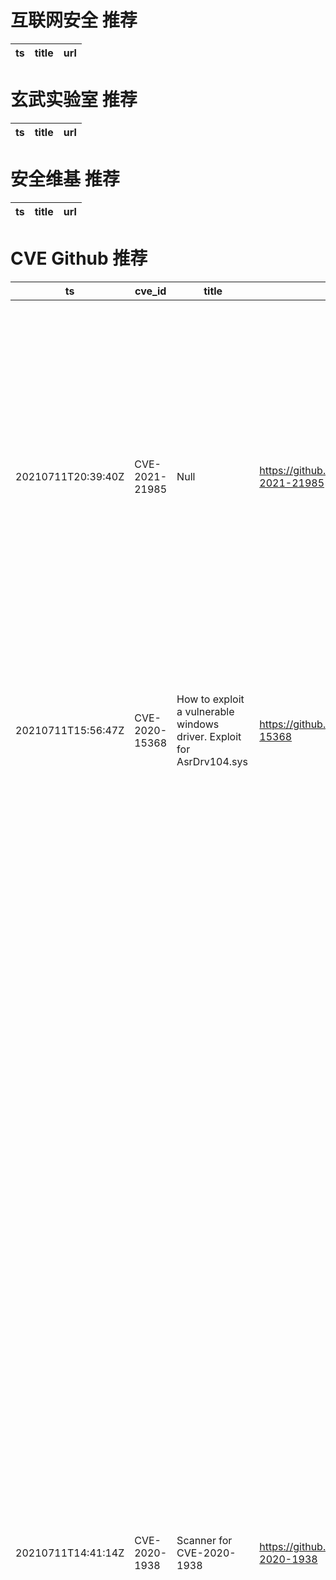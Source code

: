 # 互联网安全 推荐
| ts | title | url| 
| --- | --- | ---| 


# 玄武实验室 推荐
| ts | title | url| 
| --- | --- | ---| 


# 安全维基 推荐
| ts | title | url| 
| --- | --- | ---| 


# CVE Github 推荐
| ts | cve_id | title | url | cve_detail| 
| --- | --- | --- | --- | ---| 
| 20210711T20:39:40Z | CVE-2021-21985 | Null | https://github.com/aristosMiliaressis/CVE-2021-21985 | The vSphere Client (HTML5) contains a remote code execution vulnerability due to lack of input validation in the Virtual SAN Health Check plug-in which is enabled by default in vCenter Server. A malicious actor with network access to port 443 may exploit this issue to execute commands with unrestricted privileges on the underlying operating system that hosts vCenter Server.| 
| 20210711T15:56:47Z | CVE-2020-15368 | How to exploit a vulnerable windows driver. Exploit for AsrDrv104.sys | https://github.com/stong/CVE-2020-15368 | AsrDrv103.sys in the ASRock RGB Driver does not properly restrict access from user space, as demonstrated by triggering a triple fault via a request to zero CR3.| 
| 20210711T14:41:14Z | CVE-2020-1938 | Scanner for CVE-2020-1938 | https://github.com/yukiNeko114514/CVE-2020-1938 | When using the Apache JServ Protocol (AJP), care must be taken when trusting incoming connections to Apache Tomcat. Tomcat treats AJP connections as having higher trust than, for example, a similar HTTP connection. If such connections are available to an attacker, they can be exploited in ways that may be surprising. In Apache Tomcat 9.0.0.M1 to 9.0.0.30, 8.5.0 to 8.5.50 and 7.0.0 to 7.0.99, Tomcat shipped with an AJP Connector enabled by default that listened on all configured IP addresses. It was expected (and recommended in the security guide) that this Connector would be disabled if not required. This vulnerability report identified a mechanism that allowed: - returning arbitrary files from anywhere in the web application - processing any file in the web application as a JSP Further, if the web application allowed file upload and stored those files within the web application (or the attacker was able to control the content of the web application by some other means) then this, along with the ability to process a file as a JSP, made remote code execution possible. It is important to note that mitigation is only required if an AJP port is accessible to untrusted users. Users wishing to take a defence-in-depth approach and block the vector that permits returning arbitrary files and execution as JSP may upgrade to Apache Tomcat 9.0.31, 8.5.51 or 7.0.100 or later. A number of changes were made to the default AJP Connector configuration in 9.0.31 to harden the default configuration. It is likely that users upgrading to 9.0.31, 8.5.51 or 7.0.100 or later will need to make small changes to their configurations.| 
| 20210711T12:14:30Z | CVE-2020-3580 | Automated bulk IP or domain scanner for CVE 2020 3580. Cisco ASA and FTD XSS hunter. | https://github.com/adarshvs/CVE-2020-3580 | Multiple vulnerabilities in the web services interface of Cisco Adaptive Security Appliance (ASA) Software and Cisco Firepower Threat Defense (FTD) Software could allow an unauthenticated, remote attacker to conduct cross-site scripting (XSS) attacks against a user of the web services interface of an affected device. The vulnerabilities are due to insufficient validation of user-supplied input by the web services interface of an affected device. An attacker could exploit these vulnerabilities by persuading a user of the interface to click a crafted link. A successful exploit could allow the attacker to execute arbitrary script code in the context of the interface or allow the attacker to access sensitive, browser-based information. Note: These vulnerabilities affect only specific AnyConnect and WebVPN configurations. For more information, see the Vulnerable Products section.| 
| 20210711T08:55:53Z | CVE-2021-1675 | C# and Impacket implementation of PrintNightmare CVE-2021-1675/CVE-2021-34527 | https://github.com/cube0x0/CVE-2021-1675 | Windows Print Spooler Elevation of Privilege Vulnerability| 
| 20210711T08:16:01Z | cve-2021-1675 | Null | https://github.com/k8gege/cve-2021-1675 | Windows Print Spooler Elevation of Privilege Vulnerability| 
| 20210711T07:41:48Z | CVE-2021-21985 | Null | https://github.com/haiclover/CVE-2021-21985 | The vSphere Client (HTML5) contains a remote code execution vulnerability due to lack of input validation in the Virtual SAN Health Check plug-in which is enabled by default in vCenter Server. A malicious actor with network access to port 443 may exploit this issue to execute commands with unrestricted privileges on the underlying operating system that hosts vCenter Server.| 
| 20210711T00:23:22Z | CVE-2021-34527 | Null | https://github.com/dywhoami/CVE-2021-34527-Scanner-Based-On-cube0x0-POC | Windows Print Spooler Remote Code Execution Vulnerability| 


# klee on Github 推荐
| ts | title | url | stars | forks| 
| --- | --- | --- | --- | ---| 


# s2e on Github 推荐
| ts | title | url | stars | forks| 
| --- | --- | --- | --- | ---| 
| 20210711T04:43:05Z | Null | https://github.com/yuvalkirstain/s2e-coref | 8 | 2| 


# exploit on Github 推荐
| ts | title | url | stars | forks| 
| --- | --- | --- | --- | ---| 
| 20210711T23:31:51Z | A Framework that allows you to search for vulnerable android devices across the world and exploit them. | https://github.com/0x1CA3/AdbNet | 0 | 0| 
| 20210711T23:26:33Z | Local file inclusion discovery and exploitation tool | https://github.com/hansmach1ne/lfimap | 3 | 0| 
| 20210711T23:19:05Z | sploit(exploit) research | https://github.com/haconehack/sploit-research | 0 | 0| 
| 20210711T23:18:14Z | This is a plugin for Minecraft that aids in building, as it gives the player creative mode and charges them for each block they place. All exploits are patched as well. | https://github.com/bsalha1/Printer | 2 | 4| 
| 20210711T22:47:24Z | Crash, exploit and bot protection plugin. | https://github.com/RayzsYT/RayzsShield | 0 | 0| 
| 20210711T22:43:52Z | Roblox Exploit Unpack Zeus By TH3KEN | https://github.com/th3ken-host/Zeus-unpack | 0 | 0| 
| 20210711T22:28:40Z | Roblox Exploit Unpack Furk Ultra By TH3KEN | https://github.com/th3ken-host/Furk-Ultra-unpack | 0 | 0| 
| 20210711T21:44:12Z | A simple git repositoy for exploiting a %sudo git pull%  privilege escalation | https://github.com/Eduard0x6F/git-pull-privilege-escalation | 0 | 0| 
| 20210711T21:40:39Z | A collection of security vulnerabilities and exploits for ToaruOS. https://toaruos.org/ | https://github.com/mehsauce/kowasuos | 2 | 0| 
| 20210711T21:37:34Z | Bukkit plugin that aims on fixing Exploits in your Minecraft network. [Requires HamsterAPI to work] | https://github.com/2lstudios-mc/ExploitFixer | 103 | 28| 


# backdoor on Github 推荐
| ts | title | url | stars | forks| 
| --- | --- | --- | --- | ---| 
| 20210711T22:54:14Z | A webshell that can bypass some system security | https://github.com/22XploiterCrew-Team/Gel4y-Mini-Shell-Backdoor | 3 | 1| 
| 20210711T21:39:54Z | Thefatrat a massive exploiting tool : Easy tool to generate backdoor and easy tool to post exploitation attack like browser attack and etc . This tool compiles a malware with popular payload and then the compiled malware can be execute on windows, android, mac . The malware that created with this tool also have an ability to bypass most AV software protection . | https://github.com/Screetsec/TheFatRat | 5439 | 1765| 
| 20210711T21:27:23Z | Null | https://github.com/magzim21/go-backdoor | 0 | 0| 
| 20210711T20:52:31Z | Poweshell backdoor metasploit  | https://github.com/crypt0n-root/powershell-backdoor | 1 | 0| 
| 20210711T19:39:48Z | A Python module for building botnet ,backdoor or trojan with Telegram control panel | https://github.com/onionj/pybotnet | 6 | 4| 
| 20210711T17:06:20Z | [ENG] A small exploit-library using the HIkvision-backdoor exploit. [DE] Kleine Python-Scripte, um die Backdoor in Hikvision-Kameras auszunutzen. | https://github.com/MatrixEditor/hikvision-sdk-cam | 1 | 0| 
| 20210711T16:00:52Z | 🤖An Evil and Smart Bot for Enslaving Windows. | https://github.com/wildonion/katyusha | 3 | 1| 
| 20210711T09:24:44Z | vmware-backdoor | https://github.com/rtyuiow/vmware-backdoor | 0 | 0| 


# symbolic execution on Github 推荐
| ts | title | url | stars | forks| 
| --- | --- | --- | --- | ---| 
| 20210711T06:51:11Z | SymCC: efficient compiler-based symbolic execution | https://github.com/eurecom-s3/symcc | 436 | 67| 
| 20210711T06:27:07Z | Symbolic execution tool | https://github.com/trailofbits/manticore | 2383 | 349| 


# big4 on Github 推荐
| ts | title | url | stars | forks| 
| --- | --- | --- | --- | ---| 


# fuzz on Github 推荐
| ts | title | url | stars | forks| 
| --- | --- | --- | --- | ---| 
| 20210711T23:02:34Z | Wordlist for brute-forcing and discover hidden things | https://github.com/tamimhasan404/Wordlist | 9 | 1| 
| 20210711T20:42:30Z | Null | https://github.com/Sam-damn/Fuzzy-Clustering | 0 | 0| 
| 20210711T20:20:58Z | OSS-Fuzz - continuous fuzzing for open source software. | https://github.com/google/oss-fuzz | 6475 | 1313| 
| 20210711T19:59:23Z | Fuzzing cryptographic libraries. Magic bug printer go brrrr. | https://github.com/guidovranken/cryptofuzz | 288 | 39| 
| 20210711T19:40:10Z | Null | https://github.com/Permana25/fuzzyservqual | 0 | 0| 
| 20210711T19:29:53Z | fuzzy controller in python using skfuzzy | https://github.com/nikashahabi/fuzzy_controller | 0 | 0| 
| 20210711T18:26:55Z | Null | https://github.com/WillAbides/fuzz-example | 0 | 0| 
| 20210711T18:06:01Z | Null | https://github.com/salimalsaidi2021/fuzzy-couscous | 0 | 0| 
| 20210711T17:58:12Z | FuzzBench - Fuzzer benchmarking as a service. | https://github.com/google/fuzzbench | 662 | 126| 
| 20210711T17:55:14Z | Null | https://github.com/cyyever/dali_fuzzing | 0 | 0| 



# 日更新程序
